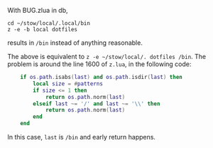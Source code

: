 With BUG.zlua in db,
```
cd ~/stow/local/.local/bin
z -e -b local dotfiles
```
results in `/bin` instead of anything reasonable.

The above is equivalent to `z -e ~/stow/local/. dotfiles /bin`.
The problem is around the line 1600 of `z.lua`, in the following code:

```lua
	if os.path.isabs(last) and os.path.isdir(last) then
		local size = #patterns
		if size <= 1 then
			return os.path.norm(last)
		elseif last ~= '/' and last ~= '\\' then
			return os.path.norm(last)
		end
	end
```

In this case, `last` is `/bin` and early return happens.